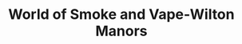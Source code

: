---
title: "World of Smoke and Vape-Wilton Manors"
url: /wilton-manors/world-of-smoke-and-vape-wilton-manors/
shop: tobacco
---
